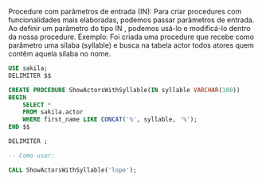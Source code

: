 Procedure com parâmetros de entrada (IN):
Para criar procedures com funcionalidades mais elaboradas, podemos passar parâmetros de entrada. Ao definir um parâmetro do tipo IN , podemos usá-lo e modificá-lo dentro da nossa procedure.
Exemplo: Foi criada uma procedure que recebe como parâmetro uma sílaba (syllable) e busca na tabela actor todos atores quem contêm aquela sílaba no nome.

```sql
USE sakila;
DELIMITER $$

CREATE PROCEDURE ShowActorsWithSyllable(IN syllable VARCHAR(100))
BEGIN
    SELECT *
    FROM sakila.actor
    WHERE first_name LIKE CONCAT('%', syllable, '%');
END $$

DELIMITER ;

-- Como usar:

CALL ShowActorsWithSyllable('lope');
```